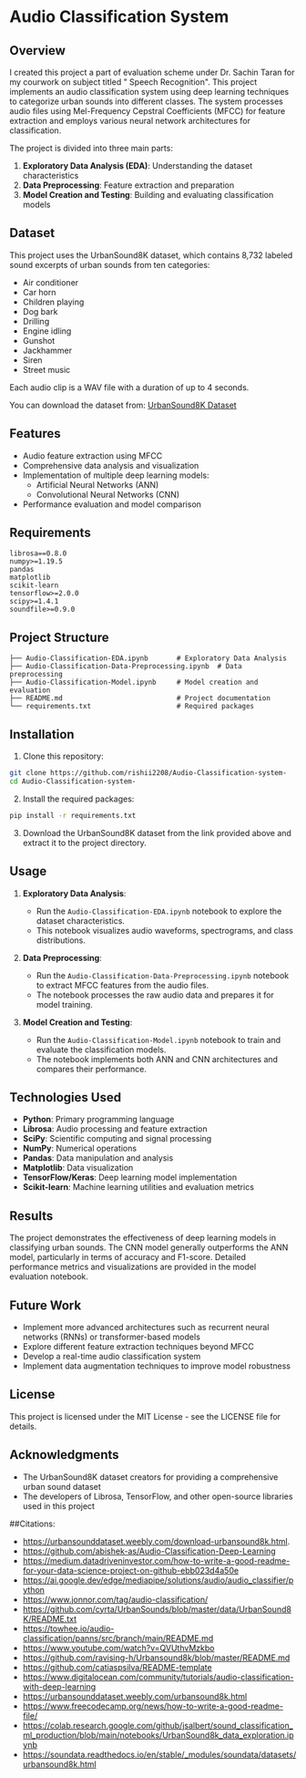 # Audio Classification System

## Overview

I created this project a part of evaluation scheme under Dr. Sachin Taran for my courwork on subject titled " Speech Recognition". This project implements an audio classification system using deep learning techniques to categorize urban sounds into different classes. The system processes audio files using Mel-Frequency Cepstral Coefficients (MFCC) for feature extraction and employs various neural network architectures for classification.

The project is divided into three main parts:
1. **Exploratory Data Analysis (EDA)**: Understanding the dataset characteristics
2. **Data Preprocessing**: Feature extraction and preparation
3. **Model Creation and Testing**: Building and evaluating classification models

## Dataset

This project uses the UrbanSound8K dataset, which contains 8,732 labeled sound excerpts of urban sounds from ten categories:
- Air conditioner
- Car horn
- Children playing
- Dog bark
- Drilling
- Engine idling
- Gunshot
- Jackhammer
- Siren
- Street music

Each audio clip is a WAV file with a duration of up to 4 seconds.

You can download the dataset from: [UrbanSound8K Dataset](https://urbansounddataset.weebly.com/download-urbansound8k.html)

## Features

- Audio feature extraction using MFCC
- Comprehensive data analysis and visualization
- Implementation of multiple deep learning models:
  - Artificial Neural Networks (ANN)
  - Convolutional Neural Networks (CNN)
- Performance evaluation and model comparison

## Requirements

```
librosa==0.8.0
numpy>=1.19.5
pandas
matplotlib
scikit-learn
tensorflow>=2.0.0
scipy>=1.4.1
soundfile>=0.9.0
```

## Project Structure

```
├── Audio-Classification-EDA.ipynb       # Exploratory Data Analysis
├── Audio-Classification-Data-Preprocessing.ipynb  # Data preprocessing
├── Audio-Classification-Model.ipynb     # Model creation and evaluation
├── README.md                            # Project documentation
└── requirements.txt                     # Required packages
```

## Installation

1. Clone this repository:
```bash
git clone https://github.com/rishii2208/Audio-Classification-system-
cd Audio-Classification-system-
```

2. Install the required packages:
```bash
pip install -r requirements.txt
```

3. Download the UrbanSound8K dataset from the link provided above and extract it to the project directory.

## Usage

1. **Exploratory Data Analysis**:
   - Run the `Audio-Classification-EDA.ipynb` notebook to explore the dataset characteristics.
   - This notebook visualizes audio waveforms, spectrograms, and class distributions.

2. **Data Preprocessing**:
   - Run the `Audio-Classification-Data-Preprocessing.ipynb` notebook to extract MFCC features from the audio files.
   - The notebook processes the raw audio data and prepares it for model training.

3. **Model Creation and Testing**:
   - Run the `Audio-Classification-Model.ipynb` notebook to train and evaluate the classification models.
   - The notebook implements both ANN and CNN architectures and compares their performance.

## Technologies Used

- **Python**: Primary programming language
- **Librosa**: Audio processing and feature extraction
- **SciPy**: Scientific computing and signal processing
- **NumPy**: Numerical operations
- **Pandas**: Data manipulation and analysis
- **Matplotlib**: Data visualization
- **TensorFlow/Keras**: Deep learning model implementation
- **Scikit-learn**: Machine learning utilities and evaluation metrics

## Results

The project demonstrates the effectiveness of deep learning models in classifying urban sounds. The CNN model generally outperforms the ANN model, particularly in terms of accuracy and F1-score. Detailed performance metrics and visualizations are provided in the model evaluation notebook.

## Future Work

- Implement more advanced architectures such as recurrent neural networks (RNNs) or transformer-based models
- Explore different feature extraction techniques beyond MFCC
- Develop a real-time audio classification system
- Implement data augmentation techniques to improve model robustness

## License

This project is licensed under the MIT License - see the LICENSE file for details.

## Acknowledgments

- The UrbanSound8K dataset creators for providing a comprehensive urban sound dataset
- The developers of Librosa, TensorFlow, and other open-source libraries used in this project

##Citations:

- https://urbansounddataset.weebly.com/download-urbansound8k.html.
- https://github.com/abishek-as/Audio-Classification-Deep-Learning
- https://medium.datadriveninvestor.com/how-to-write-a-good-readme-for-your-data-science-project-on-github-ebb023d4a50e
- https://ai.google.dev/edge/mediapipe/solutions/audio/audio_classifier/python
- https://www.jonnor.com/tag/audio-classification/
- https://github.com/cyrta/UrbanSounds/blob/master/data/UrbanSound8K/README.txt
- https://towhee.io/audio-classification/panns/src/branch/main/README.md
- https://www.youtube.com/watch?v=QVUthvMzkbo
- https://github.com/ravising-h/Urbansound8k/blob/master/README.md
- https://github.com/catiaspsilva/README-template
- https://www.digitalocean.com/community/tutorials/audio-classification-with-deep-learning
- https://urbansounddataset.weebly.com/urbansound8k.html
- https://www.freecodecamp.org/news/how-to-write-a-good-readme-file/
- https://colab.research.google.com/github/jsalbert/sound_classification_ml_production/blob/main/notebooks/UrbanSound8k_data_exploration.ipynb
- https://soundata.readthedocs.io/en/stable/_modules/soundata/datasets/urbansound8k.html



